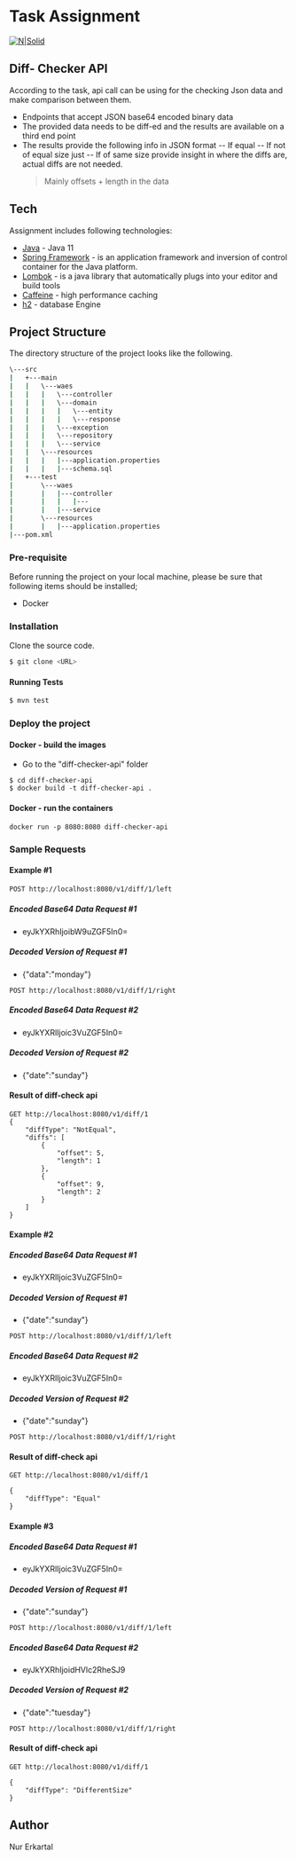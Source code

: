 # Task Assignment 

[![N|Solid](https://s3-sa-east-1.amazonaws.com/thedevconf/2017/img/logo/diamond/diamond-waes.png)](https://www.wearewaes.com)

## Diff- Checker API
According to the task, api call can be using for the checking Json data and make comparison between them.

  - Endpoints that accept JSON base64 encoded binary data
  - The provided data needs to be diff-ed and the results are available on a third end point
  - The results provide the following info in JSON format
    -- If equal
    -- If not of equal size just 
    -- If of same size provide insight in where the diffs are, actual diffs are not needed.
    > Mainly offsets + length in the data

## Tech

Assignment includes following technologies:

* [Java] - Java 11
* [Spring Framework] - is an application framework and inversion of control container for the Java platform.
* [Lombok] - is a java library that automatically plugs into your editor and build tools
* [Caffeine] - high performance caching
* [h2] - database Engine

## Project Structure
The directory structure of the project looks like the following.
```sh
\---src
|   +---main
|   |   \---waes
|   |   |   \---controller
|   |   |   \---domain
|   |   |   |   \---entity
|   |   |   |   \---response
|   |   |   \---exception
|   |   |   \---repository
|   |   |   \---service
|   |   \---resources
|   |   |   |---application.properties
|   |   |   |---schema.sql
|   +---test
|       \---waes
|       |   |---controller
|       |   |   |---
|       |   |---service
|       \---resources
|       |   |---application.properties
|---pom.xml
```
### Pre-requisite
Before running the project on your local machine, please be sure that following items should be installed;
- Docker

### Installation

Clone the source code.

```sh
$ git clone <URL>
```
#### Running Tests

```sh
$ mvn test
```
### Deploy the project

####  Docker - build the images

- Go to the "diff-checker-api" folder
```
$ cd diff-checker-api
$ docker build -t diff-checker-api .
```

#### Docker - run the containers
```
docker run -p 8080:8080 diff-checker-api 
```

### Sample Requests

#### Example #1
```sh
POST http://localhost:8080/v1/diff/1/left
```
##### Encoded Base64 Data Request #1
- eyJkYXRhIjoibW9uZGF5In0=
##### Decoded Version of Request #1
- {"data":"monday"}
```
POST http://localhost:8080/v1/diff/1/right
```
##### Encoded Base64 Data Request #2
-  eyJkYXRlIjoic3VuZGF5In0= 
##### Decoded Version of Request #2
- {"date":"sunday"}

#### Result of diff-check api

```
GET http://localhost:8080/v1/diff/1
{
    "diffType": "NotEqual",
    "diffs": [
        {
            "offset": 5,
            "length": 1
        },
        {
            "offset": 9,
            "length": 2
        }
    ]
}
```
#### Example #2
##### Encoded Base64 Data Request #1
- eyJkYXRlIjoic3VuZGF5In0=
##### Decoded Version of Request #1
- {"date":"sunday"}
```
POST http://localhost:8080/v1/diff/1/left
```
##### Encoded Base64 Data Request #2
- eyJkYXRlIjoic3VuZGF5In0=
##### Decoded Version of Request #2
- {"date":"sunday"}
```
POST http://localhost:8080/v1/diff/1/right
```
#### Result of diff-check api
```
GET http://localhost:8080/v1/diff/1

{
    "diffType": "Equal"
}
```
#### Example #3
##### Encoded Base64 Data Request #1
- eyJkYXRlIjoic3VuZGF5In0= 
##### Decoded Version of Request #1
- {"date":"sunday"}
```
POST http://localhost:8080/v1/diff/1/left
```
##### Encoded Base64 Data Request #2
- eyJkYXRhIjoidHVlc2RheSJ9
##### Decoded Version of Request #2
- {"date":"tuesday"}
```
POST http://localhost:8080/v1/diff/1/right
```
#### Result of diff-check api
```
GET http://localhost:8080/v1/diff/1

{
    "diffType": "DifferentSize"
}
```

Author
----
Nur Erkartal


   [Java]: <https://www.java.com>
   [caffeine]: <https://github.com/ben-manes/caffeine>
   [Spring Framework]: <http://spring.io>
   [lombok]: <https://projectlombok.org/>
   [h2]: <https://www.h2database.com/html/main.html>
   [jackson-core]: <https://github.com/FasterXML/jackson-core>



   
  

